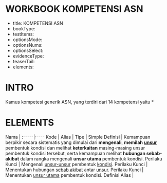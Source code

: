 # WORKBOOK KOMPETENSI ASN

- title: KOMPETENSI ASN
- bookType: 
- testItems: 
- optionsMode: 
- optionsNums: 
- optionsSelect: 
- evidenceType: 
- teaserTail: 
- elements: 


# INTRO
Kamus kompetesi generik ASN, yang terdiri dari 14 kompetensi yaitu *

  
# ELEMENTS

Nama  | 
:-----|:----
Kode  | 
Alias | 
Tipe | Simple
Definisi | Kemampuan berpikir secara sistematis yang dimulai dari **mengenali**, **memilah** **<u>unsur</u>** pembentuk kondisi dan melihat **keterkaitan** masing-masing unsur pembentuk kondisi tersebut, serta kemampuan melihat **hubungan sebab-akibat** dalam rangka mengenali **unsur utama** pembentuk kondisi.
Perilaku Kunci | Mengenali <u>unsur-unsur</u> pembentuk <u>kondisi</u>.
Perilaku Kunci | Menentukan hubungan <u>sebab akibat</u> antar <u>unsur</u>.
Perilaku Kunci | Menentukan <u>unsur utama</u> pembentuk kondisi.
Definisi Alias | 
